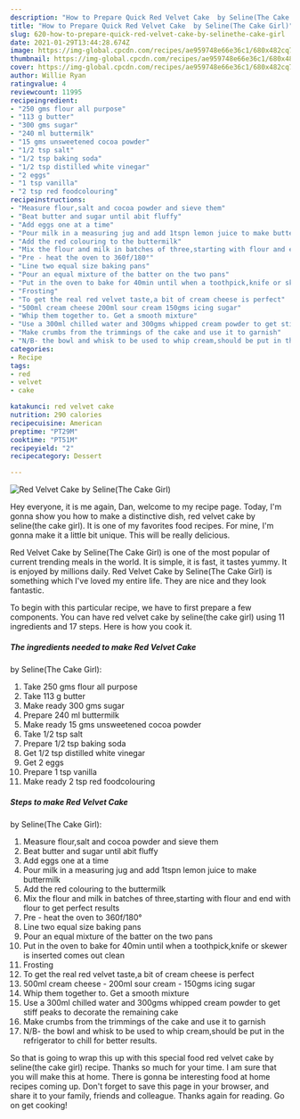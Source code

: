 ```yaml
---
description: "How to Prepare Quick Red Velvet Cake  by Seline(The Cake Girl)"
title: "How to Prepare Quick Red Velvet Cake  by Seline(The Cake Girl)"
slug: 620-how-to-prepare-quick-red-velvet-cake-by-selinethe-cake-girl
date: 2021-01-29T13:44:28.674Z
image: https://img-global.cpcdn.com/recipes/ae959748e66e36c1/680x482cq70/red-velvet-cake-by-selinethe-cake-girl-recipe-main-photo.jpg
thumbnail: https://img-global.cpcdn.com/recipes/ae959748e66e36c1/680x482cq70/red-velvet-cake-by-selinethe-cake-girl-recipe-main-photo.jpg
cover: https://img-global.cpcdn.com/recipes/ae959748e66e36c1/680x482cq70/red-velvet-cake-by-selinethe-cake-girl-recipe-main-photo.jpg
author: Willie Ryan
ratingvalue: 4
reviewcount: 11995
recipeingredient:
- "250 gms flour all purpose"
- "113 g butter"
- "300 gms sugar"
- "240 ml buttermilk"
- "15 gms unsweetened cocoa powder"
- "1/2 tsp salt"
- "1/2 tsp baking soda"
- "1/2 tsp distilled white vinegar"
- "2 eggs"
- "1 tsp vanilla"
- "2 tsp red foodcolouring"
recipeinstructions:
- "Measure flour,salt and cocoa powder and sieve them"
- "Beat butter and sugar until abit fluffy"
- "Add eggs one at a time"
- "Pour milk in a measuring jug and add 1tspn lemon juice to make buttermilk"
- "Add the red colouring to the buttermilk"
- "Mix the flour and milk in batches of three,starting with flour and end with flour to get perfect results"
- "Pre - heat the oven to 360f/180°"
- "Line two equal size baking pans"
- "Pour an equal mixture of the batter on the two pans"
- "Put in the oven to bake for 40min until when a toothpick,knife or skewer is inserted comes out clean"
- "Frosting"
- "To get the real red velvet taste,a bit of cream cheese is perfect"
- "500ml cream cheese 200ml sour cream 150gms icing sugar"
- "Whip them together to. Get a smooth mixture"
- "Use a 300ml chilled water and 300gms whipped cream powder to get stiff peaks to decorate the remaining cake"
- "Make crumbs from the trimmings of the cake and use it to garnish"
- "N/B- the bowl and whisk to be used to whip cream,should be put in the refrigerator to chill for better results."
categories:
- Recipe
tags:
- red
- velvet
- cake

katakunci: red velvet cake 
nutrition: 290 calories
recipecuisine: American
preptime: "PT29M"
cooktime: "PT51M"
recipeyield: "2"
recipecategory: Dessert

---
```



![Red Velvet Cake
 by Seline(The Cake Girl)](https://img-global.cpcdn.com/recipes/ae959748e66e36c1/680x482cq70/red-velvet-cake-by-selinethe-cake-girl-recipe-main-photo.jpg)

Hey everyone, it is me again, Dan, welcome to my recipe page. Today, I'm gonna show you how to make a distinctive dish, red velvet cake
 by seline(the cake girl). It is one of my favorites food recipes. For mine, I'm gonna make it a little bit unique. This will be really delicious.

Red Velvet Cake
 by Seline(The Cake Girl) is one of the most popular of current trending meals in the world. It is simple, it is fast, it tastes yummy. It is enjoyed by millions daily. Red Velvet Cake
 by Seline(The Cake Girl) is something which I've loved my entire life. They are nice and they look fantastic.




To begin with this particular recipe, we have to first prepare a few components. You can have red velvet cake
 by seline(the cake girl) using 11 ingredients and 17 steps. Here is how you cook it.

<!--inarticleads1-->

##### The ingredients needed to make Red Velvet Cake
 by Seline(The Cake Girl):

1. Take 250 gms flour all purpose
1. Take 113 g butter
1. Make ready 300 gms sugar
1. Prepare 240 ml buttermilk
1. Make ready 15 gms unsweetened cocoa powder
1. Take 1/2 tsp salt
1. Prepare 1/2 tsp baking soda
1. Get 1/2 tsp distilled white vinegar
1. Get 2 eggs
1. Prepare 1 tsp vanilla
1. Make ready 2 tsp red foodcolouring




<!--inarticleads2-->

##### Steps to make Red Velvet Cake
 by Seline(The Cake Girl):

1. Measure flour,salt and cocoa powder and sieve them
1. Beat butter and sugar until abit fluffy
1. Add eggs one at a time
1. Pour milk in a measuring jug and add 1tspn lemon juice to make buttermilk
1. Add the red colouring to the buttermilk
1. Mix the flour and milk in batches of three,starting with flour and end with flour to get perfect results
1. Pre - heat the oven to 360f/180°
1. Line two equal size baking pans
1. Pour an equal mixture of the batter on the two pans
1. Put in the oven to bake for 40min until when a toothpick,knife or skewer is inserted comes out clean
1. Frosting
1. To get the real red velvet taste,a bit of cream cheese is perfect
1. 500ml cream cheese - 200ml sour cream - 150gms icing sugar
1. Whip them together to. Get a smooth mixture
1. Use a 300ml chilled water and 300gms whipped cream powder to get stiff peaks to decorate the remaining cake
1. Make crumbs from the trimmings of the cake and use it to garnish
1. N/B- the bowl and whisk to be used to whip cream,should be put in the refrigerator to chill for better results.




So that is going to wrap this up with this special food red velvet cake
 by seline(the cake girl) recipe. Thanks so much for your time. I am sure that you will make this at home. There is gonna be interesting food at home recipes coming up. Don't forget to save this page in your browser, and share it to your family, friends and colleague. Thanks again for reading. Go on get cooking!
